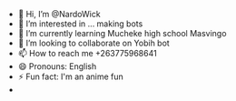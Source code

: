 - 👋 Hi, I’m @NardoWick
- 👀 I’m interested in ... making bots
- 🌱 I’m currently learning Mucheke high school Masvingo
- 💞️ I’m looking to collaborate on Yobih bot
- 📫 How to reach me +263775968641
- 😄 Pronouns: English
- ⚡ Fun fact: I'm an anime fun
- 

<!---
NardoWick/NardoWick is a ✨ special ✨ repository because its `README.md` (this file) appears on your GitHub profile.
You can click the Preview link to take a look at your changes.
--->
